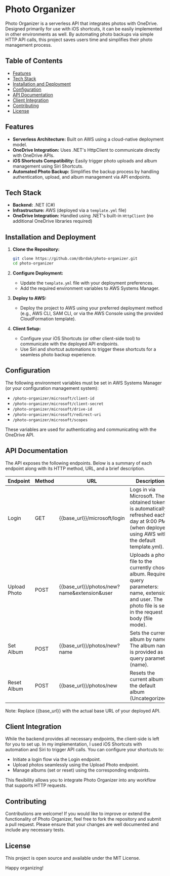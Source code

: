 # Photo Organizer

Photo Organizer is a serverless API that integrates photos with OneDrive. Designed primarily for use with iOS shortcuts, it can be easily implemented in other environments as well. By automating photo backups via simple HTTP API calls, this project saves users time and simplifies their photo management process.

## Table of Contents

- [Features](#features)
- [Tech Stack](#tech-stack)
- [Installation and Deployment](#installation-and-deployment)
- [Configuration](#configuration)
- [API Documentation](#api-documentation)
- [Client Integration](#client-integration)
- [Contributing](#contributing)
- [License](#license)

## Features

- **Serverless Architecture:** Built on AWS using a cloud-native deployment model.
- **OneDrive Integration:** Uses .NET's HttpClient to communicate directly with OneDrive APIs.
- **iOS Shortcuts Compatibility:** Easily trigger photo uploads and album management using Siri Shortcuts.
- **Automated Photo Backup:** Simplifies the backup process by handling authentication, upload, and album management via API endpoints.

## Tech Stack

- **Backend:** .NET (C#)  
- **Infrastructure:** AWS (deployed via a `template.yml` file)  
- **OneDrive Integration:** Handled using .NET's built-in `HttpClient` (no additional OneDrive libraries required)

## Installation and Deployment

1. **Clone the Repository:**
   ```bash
   git clone https://github.com/dbrdak/photo-organizer.git
   cd photo-organizer
   ```

2. **Configure Deployment:**
   - Update the `template.yml` file with your deployment preferences.
   - Add the required environment variables to AWS Systems Manager.

3. **Deploy to AWS:**
   - Deploy the project to AWS using your preferred deployment method (e.g., AWS CLI, SAM CLI, or via the AWS Console using the provided CloudFormation template).

4. **Client Setup:**
   - Configure your iOS Shortcuts (or other client-side tool) to communicate with the deployed API endpoints.
   - Use Siri and shortcut automations to trigger these shortcuts for a seamless photo backup experience.

## Configuration

The following environment variables must be set in AWS Systems Manager (or your configuration management system):

- `/photo-organizer/microsoft/client-id`
- `/photo-organizer/microsoft/client-secret`
- `/photo-organizer/microsoft/drive-id`
- `/photo-organizer/microsoft/redirect-uri`
- `/photo-organizer/microsoft/scopes`

These variables are used for authenticating and communicating with the OneDrive API.

## API Documentation

The API exposes the following endpoints. Below is a summary of each endpoint along with its HTTP method, URL, and a brief description.

| Endpoint | Method | URL | Description |
|----------|--------|-----|-------------|
| Login | GET | {{base_url}}/microsoft/login | Logs in via Microsoft. The obtained token is automatically refreshed each day at 9:00 PM (when deployed using AWS with the default template.yml). |
| Upload Photo | POST | {{base_url}}/photos/new?name&extension&user | Uploads a photo file to the currently chosen album. Requires query parameters: name, extension, and user. The photo file is sent in the request body (file mode). |
| Set Album | POST | {{base_url}}/photos/new?name | Sets the current album by name. The album name is provided as a query parameter (name). |
| Reset Album | POST | {{base_url}}/photos/new | Resets the current album to the default album (Uncategorized). |

Note: Replace {{base_url}} with the actual base URL of your deployed API.

## Client Integration

While the backend provides all necessary endpoints, the client-side is left for you to set up. In my implementation, I used iOS Shortcuts with automation and Siri to trigger API calls. You can configure your shortcuts to:

- Initiate a login flow via the Login endpoint.
- Upload photos seamlessly using the Upload Photo endpoint.
- Manage albums (set or reset) using the corresponding endpoints.

This flexibility allows you to integrate Photo Organizer into any workflow that supports HTTP requests.

## Contributing

Contributions are welcome! If you would like to improve or extend the functionality of Photo Organizer, feel free to fork the repository and submit a pull request. Please ensure that your changes are well documented and include any necessary tests.

## License

This project is open source and available under the MIT License.

Happy organizing!
